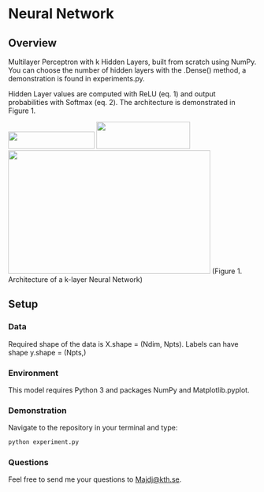 # Neural Network

## Overview

Multilayer Perceptron with k Hidden Layers, built from scratch using NumPy. You can choose the number of hidden layers with the .Dense() method, a demonstration is found in experiments.py.

Hidden Layer values are computed with ReLU (eq. 1) and output probabilities with Softmax (eq. 2). The architecture is demonstrated in Figure 1.

<img src="https://i.ibb.co/fXNnNbn/Ska-rmavbild-2021-04-12-kl-21-31-21.png" width="175" height="35">


<img src="https://i.ibb.co/ZG6ghz8/Ska-rmavbild-2021-04-12-kl-21-32-55.png" width="190" height="55">


<img src="https://i.ibb.co/D4cX5Xm/layers.png" width="410" height="250">
(Figure 1. Architecture of a k-layer Neural Network)

## Setup 

### Data
Required shape of the data is X.shape = (Ndim, Npts). Labels can have shape y.shape = (Npts,)

### Environment
This model requires Python 3 and packages NumPy and Matplotlib.pyplot.

### Demonstration
Navigate to the repository in your terminal and type:

```bash
python experiment.py
```

### Questions
Feel free to send me your questions to Majdj@kth.se.
